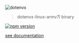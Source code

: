 ![dotenvx](https://dotenvx.com/better-banner.png)

> dotenvx-linux-armv7l binary

[![npm version](https://img.shields.io/npm/v/@dotenvx/dotenvx-linux-armv7l.svg)](https://www.npmjs.com/package/@dotenvx/dotenvx-linux-armv7l)

[see documentation](https://github.com/dotenvx/dotenvx)

&nbsp;
